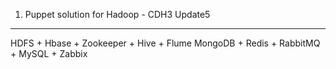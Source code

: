 1. Puppet solution for Hadoop - CDH3 Update5
------------------------------------------------------
HDFS + Hbase + Zookeeper + Hive + Flume 
MongoDB + Redis + RabbitMQ + MySQL + Zabbix

